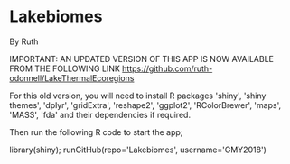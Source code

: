 # Lakebiomes

By Ruth

IMPORTANT: AN UPDATED VERSION OF THIS APP IS NOW AVAILABLE FROM THE FOLLOWING LINK
https://github.com/ruth-odonnell/LakeThermalEcoregions



For this old version, you will need to install R packages 'shiny', 'shiny themes', 'dplyr', 'gridExtra', 'reshape2', 'ggplot2', 'RColorBrewer', 'maps', 'MASS', 'fda' and their dependencies if required. 

Then run the following R code to start the app; 

library(shiny);
runGitHub(repo='Lakebiomes', username='GMY2018')


